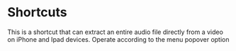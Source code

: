 # Shortcuts
This is a shortcut that can extract an entire audio file directly from a video on iPhone and Ipad devices.​
Operate according to the menu popover option
